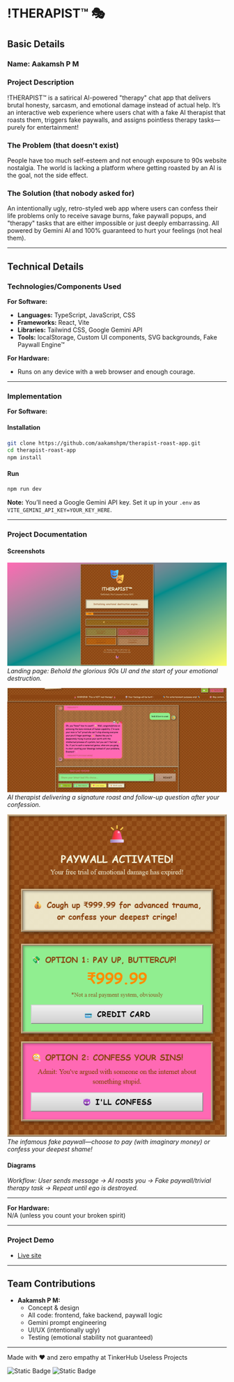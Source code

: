 # !THERAPIST™ 🎭

## Basic Details

### Name: Aakamsh P M

### Project Description

!THERAPIST™ is a satirical AI-powered "therapy" chat app that delivers brutal honesty, sarcasm, and emotional damage instead of actual help. It’s an interactive web experience where users chat with a fake AI therapist that roasts them, triggers fake paywalls, and assigns pointless therapy tasks—purely for entertainment!

### The Problem (that doesn't exist)

People have too much self-esteem and not enough exposure to 90s website nostalgia. The world is lacking a platform where getting roasted by an AI is the goal, not the side effect.

### The Solution (that nobody asked for)

An intentionally ugly, retro-styled web app where users can confess their life problems only to receive savage burns, fake paywall popups, and "therapy" tasks that are either impossible or just deeply embarrassing. All powered by Gemini AI and 100% guaranteed to hurt your feelings (not heal them).

---

## Technical Details

### Technologies/Components Used

**For Software:**

- **Languages:** TypeScript, JavaScript, CSS
- **Frameworks:** React, Vite
- **Libraries:** Tailwind CSS, Google Gemini API
- **Tools:** localStorage, Custom UI components, SVG backgrounds, Fake Paywall Engine™

**For Hardware:**

- Runs on any device with a web browser and enough courage.

---

### Implementation

**For Software:**

#### Installation

```bash
git clone https://github.com/aakamshpm/therapist-roast-app.git
cd therapist-roast-app
npm install
```

#### Run

```bash
npm run dev
```

**Note:** You’ll need a Google Gemini API key. Set it up in your `.env` as `VITE_GEMINI_API_KEY=YOUR_KEY_HERE`.

---

### Project Documentation

#### Screenshots

![Home Screen](screenshots/home.png)
_Landing page: Behold the glorious 90s UI and the start of your emotional destruction._

![Roast in Action](screenshots/roast.png)
_AI therapist delivering a signature roast and follow-up question after your confession._

![Paywall Modal](screenshots/paywall.png)
_The infamous fake paywall—choose to pay (with imaginary money) or confess your deepest shame!_

#### Diagrams

_Workflow: User sends message → AI roasts you → Fake paywall/trivial therapy task → Repeat until ego is destroyed._

---

**For Hardware:**  
N/A (unless you count your broken spirit)

---

### Project Demo

- [Live site](https://therapist-virid-zeta.vercel.app/)

---

## Team Contributions

- **Aakamsh P M:**
  - Concept & design
  - All code: frontend, fake backend, paywall logic
  - Gemini prompt engineering
  - UI/UX (intentionally ugly)
  - Testing (emotional stability not guaranteed)

---

Made with ❤️ and zero empathy at TinkerHub Useless Projects

![Static Badge](https://img.shields.io/badge/TinkerHub-24?color=%23000000&link=https%3A%2F%2Fwww.tinkerhub.org%2F)
![Static Badge](https://img.shields.io/badge/UselessProjects--25-25?link=https%3A%2F%2Fwww.tinkerhub.org%2Fevents%2FQ2Q1TQKX6Q%2FUseless%2520Projects)

